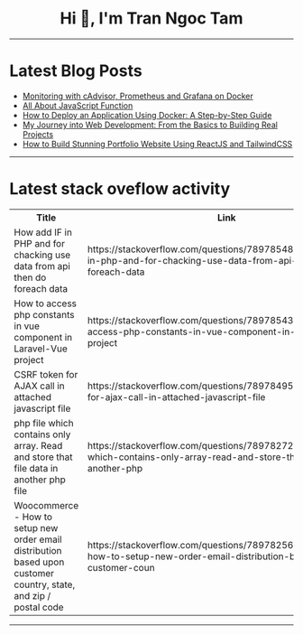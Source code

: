 <h1 align="center">Hi 👋, I'm Tran Ngoc Tam</h1>

---

# Latest Blog Posts 
<!-- BLOG-POST-LIST:START -->
- [Monitoring with cAdvisor, Prometheus and Grafana on Docker](https://dev.to/chauhoangminhnguyen/monitoring-with-cadvisor-prometheus-and-grafana-on-docker-1feo)
- [All About JavaScript Function](https://dev.to/khanrabiul/all-about-javascript-function-1e32)
- [How to Deploy an Application Using Docker: A Step-by-Step Guide](https://dev.to/dm8ry/how-to-deploy-an-application-using-docker-a-step-by-step-guide-372m)
- [My Journey into Web Development: From the Basics to Building Real Projects](https://dev.to/uchexm/my-journey-into-web-development-from-the-basics-to-building-real-projects-58cj)
- [How to Build Stunning Portfolio Website Using ReactJS and TailwindCSS](https://dev.to/codewithsadee/how-to-build-stunning-portfolio-website-using-reactjs-and-tailwindcss-hla)
<!-- BLOG-POST-LIST:END -->

---

# Latest stack oveflow activity
<table>
  <tr><th>Title</th><th>Link</th></tr>
  <!-- STACKOVERFLOW:START --><tr><td>How add IF in PHP and for chacking use data from api then do foreach data</td><td>https://stackoverflow.com/questions/78978548/how-add-if-in-php-and-for-chacking-use-data-from-api-then-do-foreach-data</td></tr><tr><td>How to access php constants in vue component in Laravel-Vue project</td><td>https://stackoverflow.com/questions/78978543/how-to-access-php-constants-in-vue-component-in-laravel-vue-project</td></tr><tr><td>CSRF token for AJAX call in attached javascript file</td><td>https://stackoverflow.com/questions/78978495/csrf-token-for-ajax-call-in-attached-javascript-file</td></tr><tr><td>php file which contains only array. Read and store that file data in another php file</td><td>https://stackoverflow.com/questions/78978272/php-file-which-contains-only-array-read-and-store-that-file-data-in-another-php</td></tr><tr><td>Woocommerce - How to setup new order email distribution based upon customer country, state, and zip / postal code</td><td>https://stackoverflow.com/questions/78978256/woocommerce-how-to-setup-new-order-email-distribution-based-upon-customer-coun</td></tr><!-- STACKOVERFLOW:END -->
</table>

---


